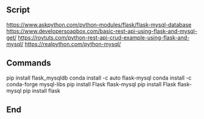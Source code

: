 ## Script

https://www.askpython.com/python-modules/flask/flask-mysql-database
https://www.developersoapbox.com/basic-rest-api-using-flask-and-mysql-get/
https://roytuts.com/python-rest-api-crud-example-using-flask-and-mysql/
https://realpython.com/python-mysql/


## Commands

pip install flask_mysqldb
conda install -c auto flask-mysql
conda install -c conda-forge mysql-libs
pip install Flask flask-mysql
pip install Flask flask-mysql
pip install flask

## End
